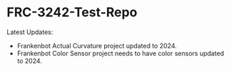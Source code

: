 # FRC-3242-Test-Repo
Latest Updates:
- Frankenbot Actual Curvature project updated to 2024.
- Frankenbot Color Sensor project needs to have color sensors updated to 2024.
